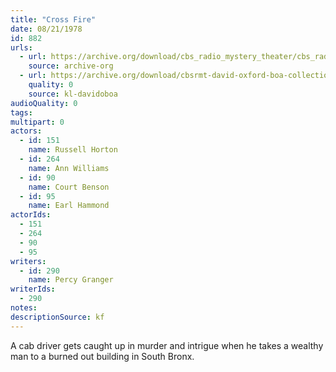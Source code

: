 ```yaml
---
title: "Cross Fire"
date: 08/21/1978
id: 882
urls: 
  - url: https://archive.org/download/cbs_radio_mystery_theater/cbs_radio_mystery_theater-0851-0900.zip/cbs_radio_mystery_theater-0851-0900%2Fcbsrmt_0882_crossfire.mp3
    source: archive-org
  - url: https://archive.org/download/cbsrmt-david-oxford-boa-collection/CBSRMT-780821-0882-Cross-Fire-(128-48)_WBBM-JE-{BoA}.mp3
    quality: 0
    source: kl-davidoboa
audioQuality: 0
tags: 
multipart: 0
actors:  
  - id: 151
    name: Russell Horton  
  - id: 264
    name: Ann Williams  
  - id: 90
    name: Court Benson  
  - id: 95
    name: Earl Hammond
actorIds:  
  - 151  
  - 264  
  - 90  
  - 95
writers:  
  - id: 290
    name: Percy Granger
writerIds:  
  - 290
notes: 
descriptionSource: kf
---
```

A cab driver gets caught up in murder and intrigue when he takes a wealthy man to a burned out building in South Bronx.